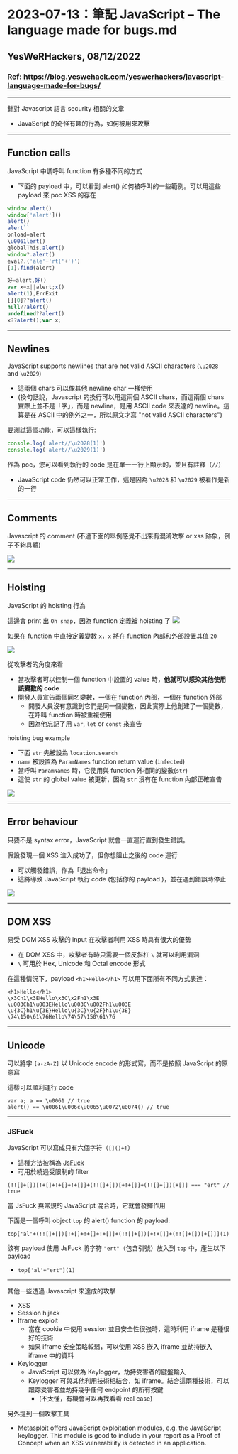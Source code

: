 # 2023-07-13：筆記 JavaScript – The language made for bugs.md
## YesWeRHackers, 08/12/2022
### Ref: https://blog.yeswehack.com/yeswerhackers/javascript-language-made-for-bugs/

---

針對 Javascript 語言 security 相關的文章
- JavaScript 的奇怪有趣的行為，如何被用來攻擊


---

## Function calls
JavaScript 中調呼叫 function 有多種不同的方式  
- 下面的 payload 中，可以看到 alert() 如何被呼叫的一些範例。可以用這些 payload 來 poc XSS 的存在

```js
window.alert()
window['alert']()
alert()
alert``
onload=alert
\u0061lert()
globalThis.alert()
window?.alert()
eval?.('ale'+'rt('+')')
[1].find(alert)

好=alert,好()
var x=x||alert;x()
alert(1),ErrExit
[][0]??alert()
null??alert()
undefined??alert()
x??alert();var x;
```

------

## Newlines
JavaScript supports newlines that are not valid ASCII characters (`\u2028` and `\u2029`)
- 這兩個 chars 可以像其他 newline char 一樣使用
- (換句話說，Javascript 的換行可以用這兩個 ASCII chars，而這兩個 chars 實際上並不是「字」，而是 newline，是用 ASCII code 來表達的 newline。這算是在 ASCII 中的例外之一，所以原文才寫 "not valid ASCII characters")

要測試這個功能，可以這樣執行:

```js
console.log('alert//\u2028(1)')
console.log('alert//\u2029(1)')
```

作為 poc，您可以看到執行的 code 是在單一一行上顯示的，並且有註釋（`//`）
- JavaScript code 仍然可以正常工作，這是因為 `\u2028` 和 `\u2029` 被看作是新的一行

------

## Comments
Javascript 的 comment (不過下面的舉例感覺不出來有混淆攻擊 or xss 跡象，例子不夠具體)  

![](https://blog.yeswehack.com/wp-content/uploads/JSComments-2.png.webp)  

-----

## Hoisting
JavaScript 的 hoisting 行為  

這邊會 print 出 `Oh snap`，因為 function 定義被 hoisting 了
![](https://blog.yeswehack.com/wp-content/uploads/JSHoisting.png.webp)  


如果在 function 中直接定義變數 `x`，`x` 將在 function 內部和外部設置其值 `20`


![](https://blog.yeswehack.com/wp-content/uploads/HoistingFunc.png.webp)  


從攻擊者的角度來看
- 當攻擊者可以控制一個 function 中設置的 value 時，**他就可以感染其他使用該變數的 code**
- 開發人員宣告兩個同名變數，一個在 function 內部，一個在 function 外部
  - 開發人員沒有意識到它們是同一個變數，因此實際上他創建了一個變數，在呼叫 function 時被重複使用
  - 因為他忘記了用 `var`, `let` or `const` 來宣告



hoisting bug example
- 下面 `str` 先被設為 `location.search`
- `name` 被設置為 `ParamNames` function return value (`infected`)
- 當呼叫 `ParamNames` 時，它使用與 function 外相同的變數(`str`)
- 這使 `str` 的 global value 被更新，因為 `str` 沒有在 function 內部正確宣告


![](https://blog.yeswehack.com/wp-content/uploads/HoistEx.png.webp)  


------

## Error behaviour
只要不是 syntax error，JavaScript 就會一直運行直到發生錯誤。

假設發現一個 XSS 注入成功了，但你想阻止之後的 code 運行
- 可以觸發錯誤，作為「退出命令」
- 這將導致 JavaScript 執行 code (包括你的 payload )，並在遇到錯誤時停止

![](https://blog.yeswehack.com/wp-content/uploads/JSErrExit-1.png.webp)  


------

## DOM XSS
易受 DOM XSS 攻擊的 input 在攻擊者利用 XSS 時具有很大的優勢
- 在 DOM XSS 中，攻擊者有時只需要一個反斜杠 `\` 就可以利用漏洞
- `\` 可用於 Hex, Unicode 和 Octal encode 形式

在這種情況下，payload `<h1>Hello</h1>` 可以用下面所有不同方式表達：

```
<h1>Hello</h1>
\x3Ch1\x3EHello\x3C\x2Fh1\x3E
\u003Ch1\u003EHello\u003C\u002Fh1\u003E
\u{3C}h1\u{3E}Hello\u{3C}\u{2F}h1\u{3E}
\74\150\61\76Hello\74\57\150\61\76
```


---- 


## Unicode
可以將字 `[a-zA-Z]` 以 Unicode encode 的形式寫，而不是按照 JavaScript 的原意寫

這樣可以順利運行 code
```
var a; a == \u0061 // true
alert() == \u0061\u006c\u0065\u0072\u0074() // true
```

-----

### JSFuck
JavaScript 可以寫成只有六個字符（`[]()+!`）
- 這種方法被稱為 [JsFuck](https://jsfuck.com/)
- 可用於繞過受限制的 filter

```
(!![]+[])[!+[]+!+[]+!+[]]+(!![]+[])[+!+[]]+(!![]+[])[+[]] === "ert" // true
```

當 JsFuck 與常規的 JavaScript 混合時，它就會發揮作用  

下面是一個呼叫 object `top` 的 alert() function 的 payload:
```
top['al'+(!![]+[])[!+[]+!+[]+!+[]]+(!![]+[])[+!+[]]+(!![]+[])[+[]]](1)
```

該有 payload 使用 JsFuck 將字符 `"ert"`（包含引號）放入到 `top` 中，產生以下 payload
- `top['al'+"ert"](1)`

----------

其他一些透過 Javascript 來達成的攻擊
- XSS
- Session hijack
- Iframe exploit
  - 當在 cookie 中使用 session 並且安全性很強時，這時利用 iframe 是種很好的技術
  - 如果 iframe 安全策略較弱，可以使用 XSS 嵌入 iframe 並劫持嵌入 iframe 中的資料
- Keylogger
  - JavaScript 可以做為 Keylogger，劫持受害者的鍵盤輸入
  - Keylogger 可與其他利用技術相結合，如 iframe。結合這兩種技術，可以跟踪受害者並劫持幾乎任何 endpoint 的所有按鍵
    - (不太懂，有機會可以再找看看 real case)

另外提到一個攻擊工具
- [Metasploit](https://www.metasploit.com/) offers JavaScript exploitation modules, e.g. the JavaScript keylogger. This module is good to include in your report as a Proof of Concept when an XSS vulnerability is detected in an application.  
